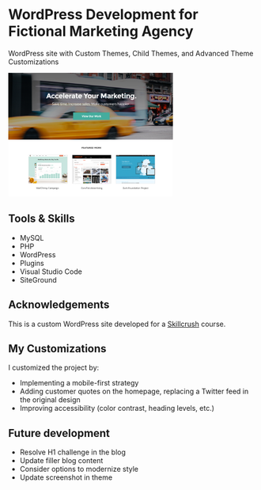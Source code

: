 # WordPress Development for Fictional Marketing Agency

WordPress site with Custom Themes, Child Themes, and Advanced Theme Customizations

<img src="wp-content/themes/accelerate-theme-child/screenshot.png" alt="screenshot preview of the front page" height="250px">

## Tools & Skills
- MySQL
- PHP
- WordPress
- Plugins
- Visual Studio Code
- SiteGround

## Acknowledgements
This is a custom WordPress site developed for a <a href="https://skillcrush.com/" target="_blank">Skillcrush</a> course. 

## My Customizations
I customized the project by:
- Implementing a mobile-first strategy
- Adding customer quotes on the homepage, replacing a Twitter feed in the original design
- Improving accessibility (color contrast, heading levels, etc.)

## Future development
- Resolve H1 challenge in the blog
- Update filler blog content
- Consider options to modernize style
- Update screenshot in theme
